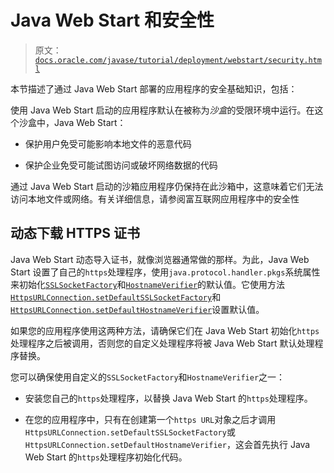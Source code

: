 # Java Web Start 和安全性

> 原文：[`docs.oracle.com/javase/tutorial/deployment/webstart/security.html`](https://docs.oracle.com/javase/tutorial/deployment/webstart/security.html)

本节描述了通过 Java Web Start 部署的应用程序的安全基础知识，包括：

使用 Java Web Start 启动的应用程序默认在被称为*沙盒*的受限环境中运行。在这个沙盒中，Java Web Start：

+   保护用户免受可能影响本地文件的恶意代码

+   保护企业免受可能试图访问或破坏网络数据的代码

通过 Java Web Start 启动的沙箱应用程序仍保持在此沙箱中，这意味着它们无法访问本地文件或网络。有关详细信息，请参阅富互联网应用程序中的安全性

## 动态下载 HTTPS 证书

Java Web Start 动态导入证书，就像浏览器通常做的那样。为此，Java Web Start 设置了自己的`https`处理程序，使用`java.protocol.handler.pkgs`系统属性来初始化[`SSLSocketFactory`](https://docs.oracle.com/javase/8/docs/api/javax/net/ssl/SSLSocketFactory.html)和[`HostnameVerifier`](https://docs.oracle.com/javase/8/docs/api/javax/net/ssl/HostnameVerifier.html)的默认值。它使用方法[`HttpsURLConnection.setDefaultSSLSocketFactory`](https://docs.oracle.com/javase/8/docs/api/javax/net/ssl/HttpsURLConnection.html#setDefaultSSLSocketFactory-javax.net.ssl.SSLSocketFactory-)和[`HttpsURLConnection.setDefaultHostnameVerifier`](https://docs.oracle.com/javase/8/docs/api/javax/net/ssl/HttpsURLConnection.html#setDefaultHostnameVerifier-javax.net.ssl.HostnameVerifier-)设置默认值。

如果您的应用程序使用这两种方法，请确保它们在 Java Web Start 初始化`https`处理程序之后被调用，否则您的自定义处理程序将被 Java Web Start 默认处理程序替换。

您可以确保使用自定义的`SSLSocketFactory`和`HostnameVerifier`之一：

+   安装您自己的`https`处理程序，以替换 Java Web Start 的`https`处理程序。

+   在您的应用程序中，只有在创建第一个`https URL`对象之后才调用`HttpsURLConnection.setDefaultSSLSocketFactory`或`HttpsURLConnection.setDefaultHostnameVerifier`，这会首先执行 Java Web Start 的`https`处理程序初始化代码。

